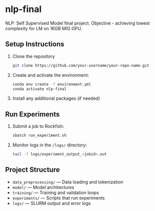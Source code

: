 # nlp-final
NLP: Self Supervised Model final project. Objective - achieving lowest complexity for LM on 16GB MIG GPU.
## Setup Instructions

1. Clone the repository
    ```bash
    git clone https://github.com/your-username/your-repo-name.git
    ```
2. Create and activate the environment:
    ```bash
    conda env create -f environment.yml
    conda activate nlp-final
    ```
3. Install any additional packages (if needed)

## Run Experiments

1. Submit a job to Rockfish:
    ```bash
    sbatch run_experiment.sh
    ```

2. Monitor logs in the `/logs/` directory:
    ```bash
    tail -f logs/experiment_output_<jobid>.out
    ```

## Project Structure

- `data_preprocessing/` — Data loading and tokenization
- `model/` — Model architectures
- `training/` — Training and validation loops
- `experiments/` — Scripts that run experiments
- `logs/` — SLURM output and error logs
